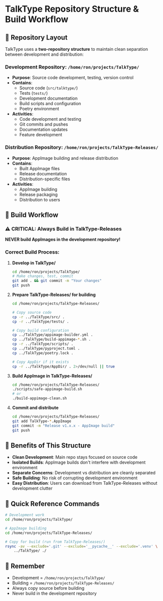 # TalkType Repository Structure & Build Workflow

## 📁 Repository Layout

TalkType uses a **two-repository structure** to maintain clean separation between development and distribution:

### Development Repository: `/home/ron/projects/TalkType/`
- **Purpose**: Source code development, testing, version control
- **Contains**: 
  - Source code (`src/talktype/`)
  - Tests (`tests/`)
  - Development documentation
  - Build scripts and configuration
  - Poetry environment
- **Activities**: 
  - Code development and testing
  - Git commits and pushes
  - Documentation updates
  - Feature development

### Distribution Repository: `/home/ron/projects/TalkType-Releases/`
- **Purpose**: AppImage building and release distribution
- **Contains**:
  - Built AppImage files
  - Release documentation
  - Distribution-specific files
- **Activities**:
  - AppImage building
  - Release packaging
  - Distribution to users

## 🔄 Build Workflow

### ⚠️ CRITICAL: Always Build in TalkType-Releases

**NEVER build AppImages in the development repository!**

### Correct Build Process:

1. **Develop in TalkType/**
   ```bash
   cd /home/ron/projects/TalkType/
   # Make changes, test, commit
   git add . && git commit -m "Your changes"
   git push
   ```

2. **Prepare TalkType-Releases/ for building**
   ```bash
   cd /home/ron/projects/TalkType-Releases/
   
   # Copy source code
   cp -r ../TalkType/src/ .
   cp -r ../TalkType/tests/ .
   
   # Copy build configuration
   cp ../TalkType/appimage-builder.yml .
   cp ../TalkType/build-appimage-*.sh .
   cp -r ../TalkType/scripts/ .
   cp ../TalkType/pyproject.toml .
   cp ../TalkType/poetry.lock .
   
   # Copy AppDir if it exists
   cp -r ../TalkType/AppDir/ . 2>/dev/null || true
   ```

3. **Build AppImage in TalkType-Releases/**
   ```bash
   cd /home/ron/projects/TalkType-Releases/
   ./scripts/safe-appimage-build.sh
   # or
   ./build-appimage-clean.sh
   ```

4. **Commit and distribute**
   ```bash
   cd /home/ron/projects/TalkType-Releases/
   git add TalkType-*.AppImage
   git commit -m "Release v1.x.x - AppImage build"
   git push
   ```

## 🎯 Benefits of This Structure

- **Clean Development**: Main repo stays focused on source code
- **Isolated Builds**: AppImage builds don't interfere with development environment
- **Separate Concerns**: Development vs distribution are cleanly separated
- **Safe Building**: No risk of corrupting development environment
- **Easy Distribution**: Users can download from TalkType-Releases without development clutter

## 📝 Quick Reference Commands

```bash
# Development work
cd /home/ron/projects/TalkType/

# AppImage building
cd /home/ron/projects/TalkType-Releases/

# Copy for build (run from TalkType-Releases/)
rsync -av --exclude='.git' --exclude='__pycache__' --exclude='.venv' \
    ../TalkType/ ./
```

## 🚨 Remember

- Development = `/home/ron/projects/TalkType/`
- Building = `/home/ron/projects/TalkType-Releases/`
- Always copy source before building
- Never build in the development repository

